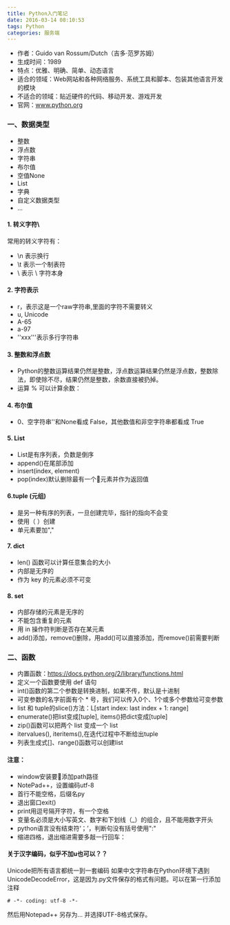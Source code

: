 ```yaml
---
title: Python入门笔记
date: 2016-03-14 08:10:53
tags: Python
categories: 服务端
---
```


- 作者：Guido van Rossum/Dutch（吉多·范罗苏姆）
- 生成时间：1989
- 特点：优雅、明确、简单、动态语言
- 适合的领域：Web网站和各种网络服务、系统工具和脚本、包装其他语言开发的模块
- 不适合的领域：贴近硬件的代码、移动开发、游戏开发
- 官网：www.python.org

### 一、数据类型
- 整数
- 浮点数
- 字符串
- 布尔值
- 空值None
- List
- 字典
- 自定义数据类型
- ...

#### 1. 转义字符\
常用的转义字符有：
- \n 表示换行
- \t 表示一个制表符
- \\ 表示 \ 字符本身

#### 2. 字符表示
- r，表示这是一个raw字符串,里面的字符不需要转义
- u, Unicode
- A-65
- a-97
- ''xxx'''表示多行字符串

#### 3. 整数和浮点数
- Python的整数运算结果仍然是整数，浮点数运算结果仍然是浮点数，整数除法，即使除不尽，结果仍然是整数，余数直接被扔掉。
- 运算 % 可以计算余数：

#### 4. 布尔值
- 0、空字符串''和None看成 False，其他数值和非空字符串都看成 True

#### 5. List
- List是有序列表，负数是倒序
- append()在尾部添加
- insert(index, element)
- pop(index)默认删除最有一个元素并作为返回值

#### 6.tuple (元组)
- 是另一种有序的列表，一旦创建完毕，指针的指向不会变
- 使用（ ）创建
- 单元素要加","

#### 7. dict
- len() 函数可以计算任意集合的大小
- 内部是无序的
- 作为 key 的元素必须不可变

#### 8. set
- 内部存储的元素是无序的
- 不能包含重复的元素
- 用 in 操作符判断是否存在某元素
- add()添加，remove()删除，用add()可以直接添加，而remove()前需要判断

### 二、函数
- 内置函数：https://docs.python.org/2/library/functions.html
- 定义一个函数要使用 def 语句
- int()函数的第二个参数是转换进制，如果不传，默认是十进制
- 可变参数的名字前面有个 * 号，我们可以传入0个、1个或多个参数给可变参数
- list 和 tuple的slice()方法：L[start index: last index + 1: range]
- enumerate()把list变成[tuple], items()把dict变成[tuple]
- zip()函数可以把两个 list 变成一个 list
- itervalues(), iteritems(),在迭代过程中不断给出tuple
- 列表生成式[]、range()函数可以创建list

<!-- more -->


#### 注意：
- window安装要添加path路径
- NotePad++，设置编码utf-8
- 首行不能空格，后缀名py
- 退出窗口exit()
- print用逗号隔开字符，有一个空格
- 变量名必须是大小写英文、数字和下划线（_）的组合，且不能用数字开头
- python语言没有结束符‘；’，判断句没有括号使用":"
- 缩进四格，退出缩进需要多敲一行回车：

#### 关于汉字编码，似乎不加u也可以？？
Unicode把所有语言都统一到一套编码
如果中文字符串在Python环境下遇到 UnicodeDecodeError，这是因为.py文件保存的格式有问题。可以在第一行添加注释
```
# -*- coding: utf-8 -*-
```
然后用Notepad++ 另存为... 并选择UTF-8格式保存。
